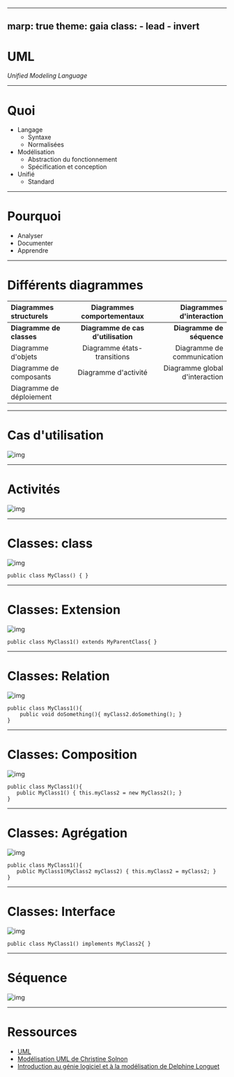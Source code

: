 ---
marp: true
theme: gaia
class:
    - lead
    - invert
 ---
 # UML
 _Unified Modeling Language_

 ---
 # Quoi
* Langage
  * Syntaxe
  * Normalisées
* Modélisation
  * Abstraction du fonctionnement
  * Spécification et conception
* Unifié
  * Standard

 ---
# Pourquoi
* Analyser
* Documenter
* Apprendre

 ---
# Différents diagrammes
|Diagrammes structurels|Diagrammes comportementaux|Diagrammes d'interaction|
| :--------------- |:---------------:| -----:|
|**Diagramme de classes**|**Diagramme de cas d'utilisation**|**Diagramme de séquence**|
| Diagramme d'objets|Diagramme états-transitions|Diagramme de communication|
| Diagramme de composants|Diagramme d'activité|Diagramme global d'interaction|
|Diagramme de déploiement|||

 ---
 # Cas d'utilisation
![img](./assets/uml/usecase.png)

 ---
 # Activités
![img](./assets/uml/activité.png)

 ---
 # Classes: class
![img](./assets/uml/class.png)
```
public class MyClass() { }
```

 ---
 # Classes: Extension
![img](./assets/uml/extension.png)
```
public class MyClass1() extends MyParentClass{ }
```

 ---
 # Classes: Relation
 ![img](./assets/uml/relation.png)
```
public class MyClass1(){
    public void doSomething(){ myClass2.doSomething(); }
}
```

 ---
 # Classes: Composition
 ![img](./assets/uml/composition.png)
 ```
public class MyClass1(){
    public MyClass1() { this.myClass2 = new MyClass2(); }
}
 ```

 ---
 # Classes: Agrégation
 ![img](./assets/uml/agregation.png)
 ```
public class MyClass1(){
    public MyClass1(MyClass2 myClass2) { this.myClass2 = myClass2; }
}
 ```

 ---
 # Classes: Interface
 ![img](./assets/uml/interface.png)
 ```
public class MyClass1() implements MyClass2{ }
 ```

 ---
 # Séquence
 ![img](./assets/uml/sequence.png)

 ---
 # Ressources

 * [UML](https://www.lucidchart.com/pages/fr/langage-uml#:~:text=Le%20langage%20UML%20(Unified%20Modeling,et%20riche%20s%C3%A9mantiquement%20et%20syntaxiquement))
 * [Modélisation UML de Christine Solnon](https://perso.liris.cnrs.fr/christine.solnon/coursUML.pdf)
 * [Introduction au génie logiciel
et à la modélisation de
Delphine Longuet](https://www.lri.fr/~longuet/Enseignements/17-18/Et3-UML/)